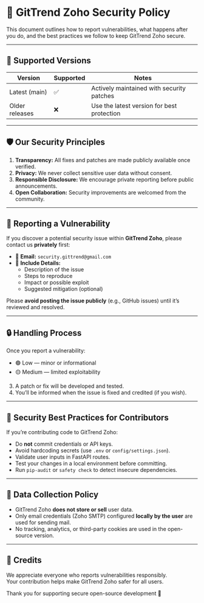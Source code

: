 # 🔐 GitTrend Zoho Security Policy

This document outlines how to report vulnerabilities, what happens after you do, and the best practices we follow to keep GitTrend Zoho secure.

---

## 🧩 Supported Versions

| Version | Supported | Notes |
|----------|------------|-------|
| Latest (main) | ✅ | Actively maintained with security patches |
| Older releases | ❌ | Use the latest version for best protection |

---

## 🛡️ Our Security Principles

1. **Transparency:** All fixes and patches are made publicly available once verified.
2. **Privacy:** We never collect sensitive user data without consent.
3. **Responsible Disclosure:** We encourage private reporting before public announcements.
4. **Open Collaboration:** Security improvements are welcomed from the community.

---

## 📢 Reporting a Vulnerability

If you discover a potential security issue within **GitTrend Zoho**, please contact us **privately** first:

- 📧 **Email:** `security.gittrend@gmail.com`
- 🧾 **Include Details:**
  - Description of the issue
  - Steps to reproduce
  - Impact or possible exploit
  - Suggested mitigation (optional)

Please **avoid posting the issue publicly** (e.g., GitHub issues) until it’s reviewed and resolved.

---

## 🔒 Handling Process

Once you report a vulnerability:

   - 🟢 Low — minor or informational
   - 🟡 Medium — limited exploitability 
3. A patch or fix will be developed and tested.  
4. You’ll be informed when the issue is fixed and credited (if you wish).  

---

## 🧠 Security Best Practices for Contributors

If you’re contributing code to GitTrend Zoho:
- Do **not** commit credentials or API keys.  
- Avoid hardcoding secrets (use `.env` or `config/settings.json`).  
- Validate user inputs in FastAPI routes.  
- Test your changes in a local environment before committing.  
- Run `pip-audit` or `safety check` to detect insecure dependencies.

---

## 🚫 Data Collection Policy

- GitTrend Zoho **does not store or sell** user data.  
- Only email credentials (Zoho SMTP) configured **locally by the user** are used for sending mail.  
- No tracking, analytics, or third-party cookies are used in the open-source version.

---

## 🙌 Credits

We appreciate everyone who reports vulnerabilities responsibly.  
Your contribution helps make GitTrend Zoho safer for all users.

Thank you for supporting secure open-source development 💙
